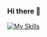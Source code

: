 ### Hi there 👋
[![My Skills](https://skillicons.dev/icons?i=aws,gcp,azure,react,vue,flutter&perline=3)](https://skillicons.dev)
<!--
**HoangLongHotarou/HoangLongHotarou** is a ✨ _special_ ✨ repository because its `README.md` (this file) appears on your GitHub profile.

Here are some ideas to get you started:

- 🔭 I’m currently working on ...
- 🌱 I’m currently learning ...
- 👯 I’m looking to collaborate on ...
- 🤔 I’m looking for help with ...
- 💬 Ask me about ...
- 📫 How to reach me: ...
- 😄 Pronouns: ...
- ⚡ Fun fact: ...
-->
